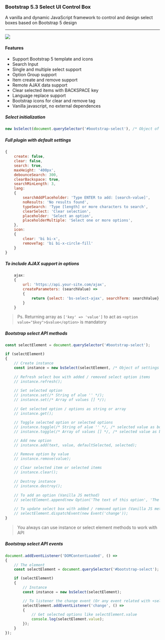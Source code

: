### Bootstrap 5.3 Select UI Control Box

A vanilla and dynamic JavaScript framework to control and design select boxes based on Bootstrap 5 design

-----

<a target="_blank" href="https://www.jsdelivr.com/package/gh/SmileYzn/bootstrap-select"><img src="https://data.jsdelivr.com/v1/package/gh/SmileYzn/bootstrap-select/badge"></a>

#### Features
- Support Bootstrap 5 template and icons
- Search Input
- Single and multiple select support
- Option Group support
- Item create and remove support
- Remote AJAX data support
- Clear selected items with BACKSPACE key
- Language replace support
- Bootstrap icons for clear and remove tag
- Vanilla javascript, no external dependences


##### Select initialization

``` javascript
new bsSelect(document.querySelector('#bootstrap-select'), /* Object of settings */);
```

##### Full plugin with default settings

``` javascript
{
    create: false,
    clear: false,
    search: true,
    maxHeight: '400px',
    debounceSearch: 300,
    clearBackspace: true,
    searchMinLength: 3,
    lang:
    {
        searchAddPlaceholder: 'Type ENTER to add: [search-value]',
        noResults: 'No results found',
        typeSearch: 'Type [length] or more characters to search',
        clearSelect: 'Clear selection',
        placeholder: 'Select an option',
        placeholderMultiple: 'Select one or more options',
    },
    icon:
    {
        clear: 'bi bi-x',
        removeTag: 'bi bi-x-circle-fill'
    }
}
```

##### To include AJAX support in options

```javascript
    ajax:
    {
        url: 'https://api.your-site.com/ajax',
        createParameters: (searchValue) =>
        {
            return {select: 'bs-select-ajax', searchTerm: searchValue};
        }
    }
```
> Ps. Returning array as `['key' => 'value']` to act as `<option value="$key">$value</option>` is mandatory


##### Bootstrap select API methods

``` javascript
const selectElement = document.querySelector('#bootstrap-select');

if (selectElement)
{
    // Create instance
    const instance = new bsSelect(selectElement, /* Object of settings */);
    
    // Refresh select box with added / removed select option items
    // instance.refresh();
    
    // Set selected option
    // instance.set(/* String of alue '' */);
    // instance.set(/* Array of values [] */);
    
    // Get selected option / options as string or array
    // instance.get();
    
    // Toggle selected option or selected options
    // instance.toggle(/* String of alue '' */, /* selected value as boolean true or false*/);
    // instance.toggle(/* Array of values [] */, /* selected value as boolean true or false*/);

    // Add new option
    // instance.add(text, value, defaultSelected, selected);

    // Remove option by value
    // instance.remove(value);
    
    // Clear selected item or selected items
    // instance.clear();
    
    // Destroy instance
    // instance.destroy();
    
    // To add an option (Vanilla JS method)
    // selectElement.append(new Option('The text of this option', 'The value of this option', true, true));
    
    // To update select box with added / removed option (Vanilla JS method)
    // selectElement.dispatchEvent(new Event('change'));
}
```
> You always can use instance or select element methods to work with API

##### Bootstrap select API events

``` javascript
document.addEventListener('DOMContentLoaded', () =>
{
    // The element
    const selectElement = document.querySelector('#bootstrap-select');

    if (selectElement)
    {
        // Instance
        const instance = new bsSelect(selectElement);

        // To listener the change event (Or any event related with <select> element)
        selectElement.addEventListener('change', () =>
        {
            // Get selected options like selectElement.value
            console.log(selectElement.value);
        });
    }
});
``` 
